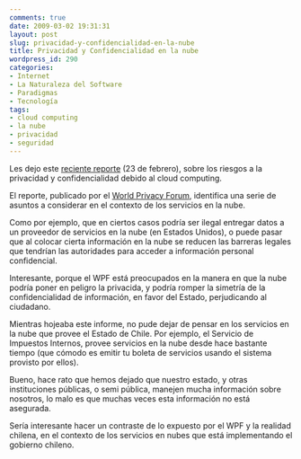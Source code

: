 ```yaml
---
comments: true
date: 2009-03-02 19:31:31
layout: post
slug: privacidad-y-confidencialidad-en-la-nube
title: Privacidad y Confidencialidad en la nube
wordpress_id: 290
categories:
- Internet
- La Naturaleza del Software
- Paradigmas
- Tecnología
tags:
- cloud computing
- la nube
- privacidad
- seguridad
---
```


Les dejo este [reciente reporte](http://www.worldprivacyforum.org/pdf/WPF_Cloud_Privacy_Report.pdf) (23 de febrero), sobre los riesgos a la privacidad y confidencialidad debido al cloud computing.

El reporte, publicado por el [World Privacy Forum](http://www.worldprivacyforum.org/), identifica una serie de asuntos a considerar en el contexto de los servicios en la nube.

Como por ejemplo, que en ciertos casos podría ser ilegal entregar datos a un proveedor de servicios en la nube (en Estados Unidos), o puede pasar que al colocar cierta información en la nube se reducen las barreras legales que tendrían las autoridades para acceder a información personal confidencial.

Interesante, porque el WPF está preocupados en la manera en que la nube podría poner en peligro la privacida, y podría romper la simetría de la confidencialidad de información, en favor del Estado, perjudicando al ciudadano.

Mientras hojeaba este informe, no pude dejar de pensar en los servicios en la nube que provee el Estado de Chile. Por ejemplo, el Servicio de Impuestos Internos, provee servicios en la nube desde hace bastante tiempo (que cómodo es emitir tu boleta de servicios usando el sistema provisto por ellos).

Bueno, hace rato que hemos dejado que nuestro estado, y otras instituciones públicas, o semi pública, manejen mucha información sobre nosotros, lo malo es que muchas veces esta información no está asegurada.

Sería interesante hacer un contraste de lo expuesto por el WPF y la realidad chilena, en el contexto de los servicios en nubes que está implementando el gobierno chileno.



